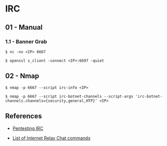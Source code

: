 # IRC

## 01 - Manual

### 1.1 - Banner Grab

`$ nc -nv <IP> 6667`

`$ openssl s_client -connect <IP>:6697 -quiet`

## 02 - Nmap

`$ nmap -p 6667 --script irc-info <IP>`

`$ nmap -p 6667 --script irc-botnet-channels --script-args 'irc-botnet-channels.channels={security,general,HTP}' <IP>`

## References

* [Pentesting IRC](https://book.hacktricks.xyz/pentesting/pentesting-irc)

* [List of Internet Relay Chat commands](https://en.wikipedia.org/wiki/List_of_Internet_Relay_Chat_commands)